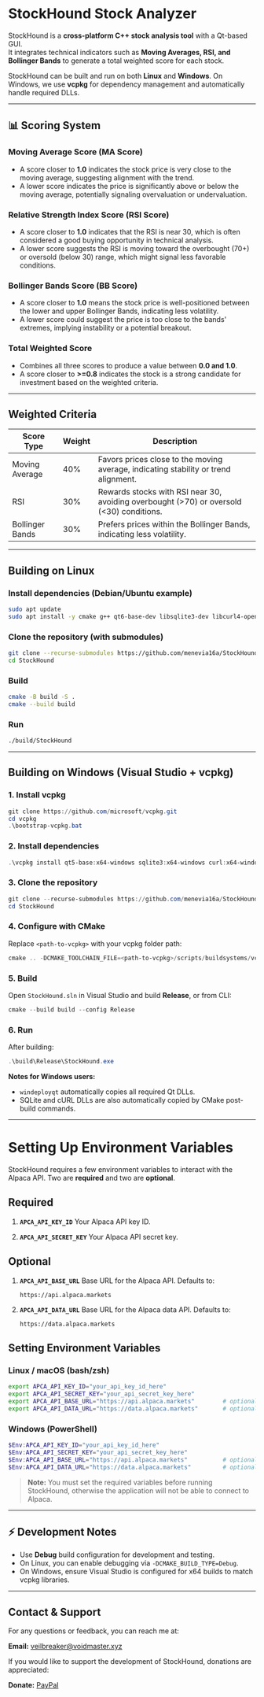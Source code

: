 # StockHound Stock Analyzer

StockHound is a **cross-platform C++ stock analysis tool** with a Qt-based GUI.  
It integrates technical indicators such as **Moving Averages, RSI, and Bollinger Bands** to generate a total weighted score for each stock.  

StockHound can be built and run on both **Linux** and **Windows**. On Windows, we use **vcpkg** for dependency management and automatically handle required DLLs.

---

## 📊 Scoring System

### Moving Average Score (MA Score)
- A score closer to **1.0** indicates the stock price is very close to the moving average, suggesting alignment with the trend.
- A lower score indicates the price is significantly above or below the moving average, potentially signaling overvaluation or undervaluation.

### Relative Strength Index Score (RSI Score)
- A score closer to **1.0** indicates that the RSI is near 30, which is often considered a good buying opportunity in technical analysis.
- A lower score suggests the RSI is moving toward the overbought (70+) or oversold (below 30) range, which might signal less favorable conditions.

### Bollinger Bands Score (BB Score)
- A score closer to **1.0** means the stock price is well-positioned between the lower and upper Bollinger Bands, indicating less volatility.
- A lower score could suggest the price is too close to the bands' extremes, implying instability or a potential breakout.

### Total Weighted Score
- Combines all three scores to produce a value between **0.0 and 1.0**.
- A score closer to **>=0.8** indicates the stock is a strong candidate for investment based on the weighted criteria.
---

## Weighted Criteria

| Score Type | Weight | Description |
|------------|--------|-------------|
| Moving Average | 40% | Favors prices close to the moving average, indicating stability or trend alignment. |
| RSI | 30% | Rewards stocks with RSI near 30, avoiding overbought (>70) or oversold (<30) conditions. |
| Bollinger Bands | 30% | Prefers prices within the Bollinger Bands, indicating less volatility. |

---

## Building on Linux

### Install dependencies (Debian/Ubuntu example)
```bash
sudo apt update
sudo apt install -y cmake g++ qt6-base-dev libsqlite3-dev libcurl4-openssl-dev nlohmann-json3-dev
```

### Clone the repository (with submodules)
```bash
git clone --recurse-submodules https://github.com/menevia16a/StockHound.git
cd StockHound
```

### Build
```bash
cmake -B build -S .
cmake --build build
```

### Run
```bash
./build/StockHound
```

---

## Building on Windows (Visual Studio + vcpkg)

### 1. Install vcpkg
```powershell
git clone https://github.com/microsoft/vcpkg.git
cd vcpkg
.\bootstrap-vcpkg.bat
```

### 2. Install dependencies
```powershell
.\vcpkg install qt5-base:x64-windows sqlite3:x64-windows curl:x64-windows nlohmann-json:x64-windows
```

### 3. Clone the repository
```powershell
git clone --recurse-submodules https://github.com/menevia16a/StockHound.git
cd StockHound
```

### 4. Configure with CMake
Replace `<path-to-vcpkg>` with your vcpkg folder path:
```powershell
cmake .. -DCMAKE_TOOLCHAIN_FILE=<path-to-vcpkg>/scripts/buildsystems/vcpkg.cmake -G "Visual Studio 17 2022" -A x64
```

### 5. Build
Open `StockHound.sln` in Visual Studio and build **Release**, or from CLI:
```powershell
cmake --build build --config Release
```

### 6. Run
After building:
```powershell
.\build\Release\StockHound.exe
```

**Notes for Windows users:**
- `windeployqt` automatically copies all required Qt DLLs.
- SQLite and cURL DLLs are also automatically copied by CMake post-build commands.

---

# Setting Up Environment Variables

StockHound requires a few environment variables to interact with the Alpaca API. Two are **required** and two are **optional**.

## Required

1. **`APCA_API_KEY_ID`**
   Your Alpaca API key ID.

2. **`APCA_API_SECRET_KEY`**
   Your Alpaca API secret key.

## Optional

1. **`APCA_API_BASE_URL`**
   Base URL for the Alpaca API. Defaults to:

   ```
   https://api.alpaca.markets
   ```

2. **`APCA_API_DATA_URL`**
   Base URL for the Alpaca data API. Defaults to:

   ```
   https://data.alpaca.markets
   ```

## Setting Environment Variables

### Linux / macOS (bash/zsh)

```bash
export APCA_API_KEY_ID="your_api_key_id_here"
export APCA_API_SECRET_KEY="your_api_secret_key_here"
export APCA_API_BASE_URL="https://api.alpaca.markets"        # optional
export APCA_API_DATA_URL="https://data.alpaca.markets"       # optional
```

### Windows (PowerShell)

```powershell
$Env:APCA_API_KEY_ID="your_api_key_id_here"
$Env:APCA_API_SECRET_KEY="your_api_secret_key_here"
$Env:APCA_API_BASE_URL="https://api.alpaca.markets"          # optional
$Env:APCA_API_DATA_URL="https://data.alpaca.markets"         # optional
```

> **Note:** You must set the required variables before running StockHound, otherwise the application will not be able to connect to Alpaca.

---

## ⚡ Development Notes
- Use **Debug** build configuration for development and testing.
- On Linux, you can enable debugging via `-DCMAKE_BUILD_TYPE=Debug`.
- On Windows, ensure Visual Studio is configured for x64 builds to match vcpkg libraries.

---

## Contact & Support

For any questions or feedback, you can reach me at:

**Email:** [veilbreaker@voidmaster.xyz](mailto:veilbreaker@voidmaster.xyz)

If you would like to support the development of StockHound, donations are appreciated:

**Donate:** [PayPal](https://www.paypal.me/JosiahWatkins)


